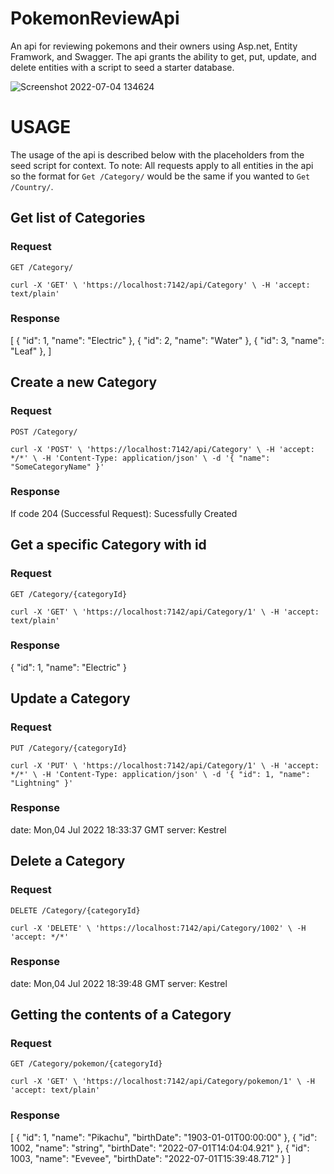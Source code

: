 # PokemonReviewApi
An api for reviewing pokemons and their owners using Asp.net, Entity Framwork, and Swagger. The api grants the ability to get, put, update, and delete entities with a script to seed a starter database.

![Screenshot 2022-07-04 134624](https://user-images.githubusercontent.com/52933202/177205534-67247dd2-e247-4ee4-8602-281302d8af41.jpg)

# USAGE

The usage of the api is described below with the placeholders from the seed script for context.
To note: All requests apply to all entities in the api so the format for `Get /Category/` would be the same if you wanted to `Get /Country/`.

## Get list of Categories

### Request

`GET /Category/`

    curl -X 'GET' \ 'https://localhost:7142/api/Category' \ -H 'accept: text/plain'

### Response

[
  {
    "id": 1,
    "name": "Electric"
  },
  {
    "id": 2,
    "name": "Water"
  },
  {
    "id": 3,
    "name": "Leaf"
  },
]


## Create a new Category

### Request

`POST /Category/`

    curl -X 'POST' \ 'https://localhost:7142/api/Category' \ -H 'accept: */*' \ -H 'Content-Type: application/json' \ -d '{ "name": "SomeCategoryName" }'

### Response

If code 204 (Successful Request):
Sucessfully Created

## Get a specific Category with id

### Request

`GET /Category/{categoryId}`

    curl -X 'GET' \ 'https://localhost:7142/api/Category/1' \ -H 'accept: text/plain'

### Response

{
  "id": 1,
  "name": "Electric"
}


## Update a Category

### Request

`PUT /Category/{categoryId}`

    curl -X 'PUT' \ 'https://localhost:7142/api/Category/1' \ -H 'accept: */*' \ -H 'Content-Type: application/json' \ -d '{ "id": 1, "name": "Lightning" }'

### Response

 date: Mon,04 Jul 2022 18:33:37 GMT 
 server: Kestrel


## Delete a Category

### Request

`DELETE /Category/{categoryId}`

    curl -X 'DELETE' \ 'https://localhost:7142/api/Category/1002' \ -H 'accept: */*'

### Response

date: Mon,04 Jul 2022 18:39:48 GMT 
 server: Kestrel 


## Getting the contents of a Category

### Request

`GET /Category/pokemon/{categoryId}`

    curl -X 'GET' \ 'https://localhost:7142/api/Category/pokemon/1' \ -H 'accept: text/plain'
    
### Response

[
  {
    "id": 1,
    "name": "Pikachu",
    "birthDate": "1903-01-01T00:00:00"
  },
  {
    "id": 1002,
    "name": "string",
    "birthDate": "2022-07-01T14:04:04.921"
  },
  {
    "id": 1003,
    "name": "Evevee",
    "birthDate": "2022-07-01T15:39:48.712"
  }
]

